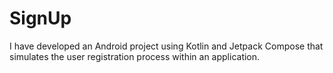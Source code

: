 # SignUp
 I have developed an Android project using Kotlin and Jetpack Compose that simulates the user registration process within an application.
